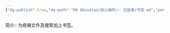 ```yaml
---
{"dg-publish":true,"dg-path":"09 Obsidian/核心插件/✅ 已启用/书签.md","permalink":"/09 Obsidian/核心插件/✅ 已启用/书签/","created":"2025-07-31","updated":"2025-07-31"}
---
```



简介:: 为疮痈文件及搜索加上书签。